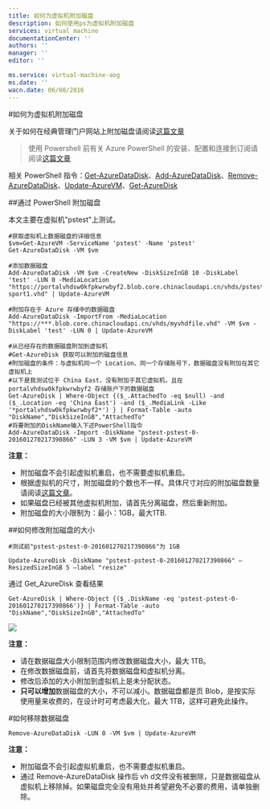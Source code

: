```yaml
---
title: 如何为虚拟机附加磁盘
description: 如何使用ps为虚拟机附加磁盘
services: virtual machine
documentationCenter: ''
authors: ''
manager: ''
editor: ''

ms.service: virtual-machine-aog
ms.date: ''
wacn.date: 06/08/2016
---
```


#如何为虚拟机附加磁盘

关于如何在经典管理门户网站上附加磁盘请阅读[这篇文章](./virtual-machines/virtual-machines-windows-classic-attach-disk.md)

>使用 Powershell 前有关 Azure PowerShell 的安装、配置和连接到订阅请阅读[这篇文章](./powershell-install-configure.md)

相关 PowerShell 指令：[Get-AzureDataDisk](https://msdn.microsoft.com/zh-cn/library/azure/dn495197.aspx)、[Add-AzureDataDisk](https://msdn.microsoft.com/zh-cn/library/azure/dn495298.aspx)、[Remove-AzureDataDisk](https://msdn.microsoft.com/zh-cn/library/azure/dn495243.aspx)、[Update-AzureVM](https://msdn.microsoft.com/zh-cn/library/azure/dn495230.aspx?f=255&MSPPError=-2147217396)、[Get-AzureDisk](https://msdn.microsoft.com/zh-cn/library/azure/dn495125.aspx)

##通过 PowerShell 附加磁盘

本文主要在虚拟机"pstest"上测试。

```
#获取虚拟机上数据磁盘的详细信息
$vm=Get-AzureVM -ServiceName 'pstest' -Name 'pstest'
Get-AzureDataDisk -VM $vm

#添加数据磁盘
Add-AzureDataDisk -VM $vm -CreateNew -DiskSizeInGB 10 -DiskLabel 'test' -LUN 0 -MediaLocation "https://portalvhdsw0kfpkwrwbyf2.blob.core.chinacloudapi.cn/vhds/pstest-sport1.vhd" | Update-AzureVM	

#附加存在于 Azure 存储中的数据磁盘
Add-AzureDataDisk -ImportFrom -MediaLocation "https://***.blob.core.chinacloudapi.cn/vhds/myvhdfile.vhd" -VM $vm -DiskLabel 'test' -LUN 0 | Update-AzureVM 

#从已经存在的数据磁盘附加到虚拟机
#Get-AzureDisk 获取可以附加的磁盘信息
#附加磁盘的条件：与虚拟机同一个 Location、同一个存储账号下，数据磁盘没有附加在其它虚拟机上
#以下是我测试位于 China East，没有附加于其它虚拟机，且在 portalvhdsw0kfpkwrwbyf2 存储账户下的数据磁盘
Get-AzureDisk | Where-Object {($_.AttachedTo -eq $null) -and ($_.Location -eq 'China East') -and ($_.MediaLink -Like '*portalvhdsw0kfpkwrwbyf2*') } | Format-Table -auto "DiskName","DiskSizeInGB","AttachedTo"
#将要附加的DiskName输入下述PowerShell指令
Add-AzureDataDisk -Import -DiskName "pstest-pstest-0-201601270217390866" -LUN 3 -VM $vm | Update-AzureVM	
```

**注意：**

- 附加磁盘不会引起虚拟机重启，也不需要虚拟机重启。
- 根据虚拟机的尺寸，附加磁盘的个数也不一样。具体尺寸对应的附加磁盘数量请阅读[这篇文章](./virtual-machines/virtual-machines-windows-sizes.md)。
- 如果磁盘已经被其他虚拟机附加，请首先分离磁盘，然后重新附加。
- 附加磁盘的大小限制为：最小：1GB，最大1TB.

##如何修改附加磁盘的大小

```
#测试前"pstest-pstest-0-201601270217390866"为 1GB	

Update-AzureDisk -DiskName "pstest-pstest-0-201601270217390866" –ResizedSizeInGB 5 –label "resize"
```

通过 Get_AzureDisk 查看结果

```
Get-AzureDisk | Where-Object {($_.DiskName -eq 'pstest-pstest-0-201601270217390866')} | Format-Table -auto "DiskName","DiskSizeInGB","AttachedTo"	
```

![](./media/aog-virtual-machines-attach-vhd/resize-disk.PNG)	

**注意：**

- 请在数据磁盘大小限制范围内修改数据磁盘大小，最大 1TB。
- 在修改数据磁盘前，请首先将数据磁盘和虚拟机分离。
- 修改后添加的大小附加到虚拟机上是未分配状态。
- **只可以增加**数据磁盘的大小，不可以减小。数据磁盘都是页 Blob，是按实际使用量来收费的，在设计时可考虑最大化，最大 1TB，这样可避免此操作。

#如何移除数据磁盘

```
Remove-AzureDataDisk -LUN 0 -VM $vm | Update-AzureVM
```

**注意：**

- 附加磁盘不会引起虚拟机重启，也不需要虚拟机重启。
- 通过 Remove-AzureDataDisk 操作后 vh d文件没有被删除，只是数据磁盘从虚拟机上移除掉。如果磁盘完全没有用处并希望避免不必要的费用，请单独删除。